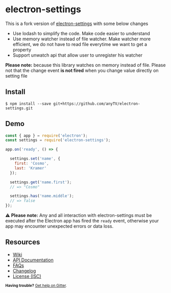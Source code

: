 electron-settings
=================

This is a fork version of [electron-settings](https://www.npmjs.com/package/electron-settings) with some below changes
 - Use lodash to simplify the code. Make code easier to understand
 - Use memory watcher instead of file watcher. Make watcher more efficient, we do not have to read file everytime we want to get a property
 - Support unwatch api that allow user to unregister his watcher

**Please note:** because this library watches on memory instead of file. Please not that the change event **is not fired** when you change value directly on setting file



Install
-------

```
$ npm install --save git+https://github.com/anyTV/electron-settings.git
```


Demo
----

```js
const { app } = require('electron');
const settings = require('electron-settings');

app.on('ready', () => {

  settings.set('name', {
    first: 'Cosmo',
    last: 'Kramer'
  });

  settings.get('name.first');
  // => "Cosmo"

  settings.has('name.middle');
  // => false
});
```

:warning: **Please note:** Any and all interaction with electron-settings must be executed after the Electron app has fired the `ready` event, otherwise your app may encounter unexpected errors or data loss.


Resources
---------

* [Wiki][wiki_home]
* [API Documentation][wiki_api]
* [FAQs][wiki_faq]
* [Changelog][wiki_changelog]
* [License (ISC)][license]


<small>**Having trouble?** [Get help on Gitter][external_gitter].</small>






[license]: ./LICENSE.md

[badge_npm-version]: https://img.shields.io/npm/v/electron-settings.svg
[badge_npm-downloads]: https://img.shields.io/npm/dm/electron-settings.svg
[badge_david]: https://img.shields.io/david/nathanbuchar/electron-settings.svg
[badge_travis]: https://img.shields.io/travis/nathanbuchar/electron-settings/master.svg
[badge_gitter]: https://img.shields.io/gitter/room/nathanbuchar/electron-settings.svg

[wiki_home]: https://github.com/nathanbuchar/electron-settings/wiki
[wiki_api]: https://github.com/nathanbuchar/electron-settings/wiki/API-documentation
[wiki_faq]: https://github.com/nathanbuchar/electron-settings/wiki/FAQs
[wiki_changelog]: https://github.com/nathanbuchar/electron-settings/wiki/Changelog

[external_david]: https://david-dm.org/nathanbuchar/electron-settings
[external_electron]: https://electron.atom.io
[external_gitter]: https://gitter.im/nathanbuchar/electron-settings
[external_npm]: https://npmjs.org/package/electron-settings
[external_travis]: https://travis-ci.org/nathanbuchar/electron-settings.svg?branch=master

